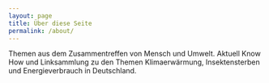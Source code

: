 ```yaml
---
layout: page
title: Über diese Seite
permalink: /about/
---
```


Themen aus dem Zusammentreffen von Mensch und Umwelt. Aktuell Know How und Linksammlung zu den Themen Klimaerwärmung, Insektensterben und Energieverbrauch in Deutschland.